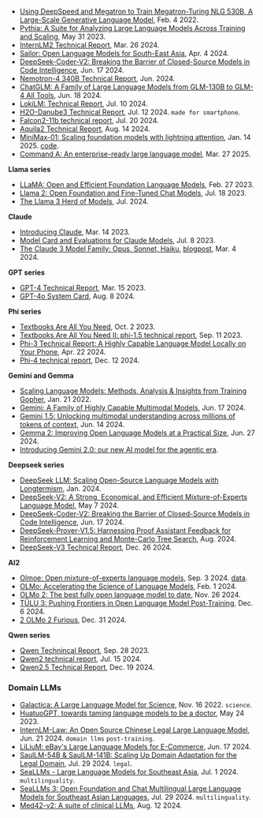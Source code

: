 
- [Using DeepSpeed and Megatron to Train Megatron-Turing NLG 530B, A Large-Scale Generative Language Model](https://arxiv.org/pdf/2201.11990), Feb. 4 2022.
- [Pythia: A Suite for Analyzing Large Language Models Across Training and Scaling](https://arxiv.org/pdf/2304.01373), May 31 2023.
- [InternLM2 Technical Report](https://arxiv.org/pdf/2403.17297), Mar. 26 2024.
- [Sailor: Open Language Models for South-East Asia](https://arxiv.org/pdf/2404.03608), Apr. 4 2024.
- [DeepSeek-Coder-V2: Breaking the Barrier of Closed-Source Models in Code Intelligence](https://arxiv.org/pdf/2406.11931), Jun. 17 2024.
- [Nemotron-4 340B Technical Report](https://d1qx31qr3h6wln.cloudfront.net/publications/Nemotron_4_340B_8T_0.pdf), Jun. 2024.
- [ChatGLM: A Family of Large Language Models from GLM-130B to GLM-4 All Tools](https://arxiv.org/pdf/2406.12793), Jun. 18 2024.
- [LokiLM: Technical Report](https://arxiv.org/abs/2407.07370), Jul. 10 2024.
- [H2O-Danube3 Technical Report](https://arxiv.org/pdf/2407.09276), Jul. 12 2024. `made for smartphone`.
- [Falcon2-11b technical report](https://arxiv.org/pdf/2407.14885), Jul. 20 2024.
- [Aquila2 Technical Report](https://arxiv.org/pdf/2408.07410), Aug. 14 2024.
- [MiniMax-01: Scaling foundation models with lightning attention](https://arxiv.org/pdf/2501.08313), Jan. 14 2025. [code](https://github.com/MiniMax-AI/MiniMax-01).
- [Command A: An enterprise-ready large language model](https://cohere.com/research/papers/command-a-technical-report.pdf), Mar. 27 2025.

**Llama series**

- [LLaMA: Open and Efficient Foundation Language Models](https://arxiv.org/abs/2302.13971), Feb. 27 2023.
- [Llama 2: Open Foundation and Fine-Tuned Chat Models](https://arxiv.org/abs/2307.09288), Jul. 18 2023.
- [The Llama 3 Herd of Models](https://arxiv.org/pdf/2407.21783), Jul. 2024.

**Claude**

- [Introducing Claude](https://www.anthropic.com/news/introducing-claude), Mar. 14 2023.
- [Model Card and Evaluations for Claude Models](https://www-cdn.anthropic.com/bd2a28d2535bfb0494cc8e2a3bf135d2e7523226/Model-Card-Claude-2.pdf), Jul. 8 2023.
- [The Claude 3 Model Family: Opus, Sonnet, Haiku](https://www-cdn.anthropic.com/de8ba9b01c9ab7cbabf5c33b80b7bbc618857627/Model_Card_Claude_3.pdf), [blogpost](https://www.anthropic.com/news/claude-3-family), Mar. 4 2024.

**GPT series**

- [GPT-4 Technical Report](https://arxiv.org/abs/2303.08774), Mar. 15 2023.
- [GPT-4o System Card](https://arxiv.org/pdf/2410.21276), Aug. 8 2024.

**Phi series**

- [Textbooks Are All You Need](https://arxiv.org/pdf/2306.11644), Oct. 2 2023.
- [Textbooks Are All You Need II: phi-1.5 technical report](https://arxiv.org/abs/2309.05463), Sep. 11 2023.
- [Phi-3 Technical Report: A Highly Capable Language Model Locally on Your Phone](https://arxiv.org/abs/2404.14219), Apr. 22 2024.
- [Phi-4 technical report](https://arxiv.org/pdf/2412.08905), Dec. 12 2024.

**Gemini and Gemma**

- [Scaling Language Models: Methods, Analysis & Insights from Training Gopher](https://arxiv.org/pdf/2112.11446), Jan. 21 2022.
- [Gemini: A Family of Highly Capable Multimodal Models](https://arxiv.org/pdf/2312.11805), Jun. 17 2024.
- [Gemini 1.5: Unlocking multimodal understanding across millions of tokens of context](https://arxiv.org/pdf/2403.05530), Jun. 14 2024.
- [Gemma 2: Improving Open Language Models at a Practical Size](https://storage.googleapis.com/deepmind-media/gemma/gemma-2-report.pdf), Jun. 27 2024.
- [Introducing Gemini 2.0: our new AI model for the agentic era](https://blog.google/technology/google-deepmind/google-gemini-ai-update-december-2024/#ceo-message).

**Deepseek series**

- [DeepSeek LLM: Scaling Open-Source Language Models with Longtermism](https://arxiv.org/abs/2401.02954), Jan. 2024.
- [DeepSeek-V2: A Strong, Economical, and Efficient Mixture-of-Experts Language Model](https://arxiv.org/abs/2405.04434), May 7 2024.
- [DeepSeek-Coder-V2: Breaking the Barrier of Closed-Source Models in Code Intelligence](https://arxiv.org/abs/2406.11931), Jun. 17 2024.
- [DeepSeek-Prover-V1.5: Harnessing Proof Assistant Feedback for Reinforcement Learning and Monte-Carlo Tree Search](https://arxiv.org/pdf/2408.08152), Aug. 2024.
- [DeepSeek-V3 Technical Report](https://arxiv.org/abs/2412.19437), Dec. 26 2024.

**AI2**

- [Olmoe: Open mixture-of-experts language models](https://arxiv.org/pdf/2409.02060), Sep. 3 2024. [data](https://huggingface.co/datasets/allenai/OLMoE-mix-0924).
- [OLMo: Accelerating the Science of Language Models](https://arxiv.org/abs/2402.00838), Feb. 1 2024.
- [OLMo 2: The best fully open language model to date](https://allenai.org/blog/olmo2), Nov. 26 2024.
- [TÜLU 3: Pushing Frontiers in Open Language Model Post-Training](https://arxiv.org/pdf/2411.15124), Dec. 6 2024.
- [2 OLMo 2 Furious](https://arxiv.org/pdf/2501.00656), Dec. 31 2024.

**Qwen series**

- [Qwen Technincal Report](https://arxiv.org/pdf/2309.16609), Sep. 28 2023.
- [Qwen2 technical report](https://arxiv.org/pdf/2407.10671), Jul. 15 2024.
- [Qwen2.5 Technical Report](https://arxiv.org/pdf/2412.15115), Dec. 19 2024.

### Domain LLMs

- [Galactica: A Large Language Model for Science](https://arxiv.org/pdf/2211.09085), Nov. 16 2022. `science`.
- [HuatuoGPT, towards taming language models to be a doctor](https://arxiv.org/pdf/2305.15075), May 24 2023.
- [InternLM-Law: An Open Source Chinese Legal Large Language Model](https://arxiv.org/pdf/2406.14887), Jun. 21 2024. `domain llms` `post-training`.
- [LiLiuM: eBay's Large Language Models for E-Commerce](https://arxiv.org/pdf/2406.12023), Jun. 17 2024.
- [SaulLM-54B & SaulLM-141B: Scaling Up Domain Adaptation for the Legal Domain](https://arxiv.org/pdf/2407.19584), Jul. 29 2024. `legal`.
- [SeaLLMs - Large Language Models for Southeast Asia](https://arxiv.org/pdf/2312.00738), Jul. 1 2024. `multilinguality`.
- [SeaLLMs 3: Open Foundation and Chat Multilingual Large Language Models for Southeast Asian Languages](https://arxiv.org/pdf/2407.19672), Jul. 29 2024. `multilinguality`.
- [Med42-v2: A suite of clinical LLMs](https://arxiv.org/pdf/2408.06142), Aug. 12 2024.


